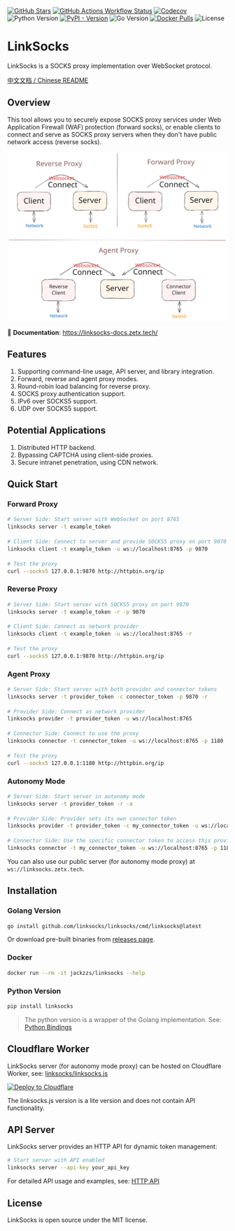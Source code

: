 [![GitHub Stars](https://img.shields.io/github/stars/linksocks/linksocks?style=flat&logo=github)](https://github.com/linksocks/linksocks) [![GitHub Actions Workflow Status](https://img.shields.io/github/actions/workflow/status/linksocks/linksocks/ci.yml?logo=github&label=Tests)](https://github.com/linksocks/linksocks/actions) [![Codecov](https://img.shields.io/codecov/c/github/linksocks/linksocks?logo=codecov&logoColor=white)](https://app.codecov.io/gh/linksocks/linksocks/tree/main) ![Python Version](https://img.shields.io/badge/python_version-%3E%203.8-blue?logo=python&logoColor=white) [![PyPI - Version](https://img.shields.io/pypi/v/linksocks?logo=pypi&logoColor=white)](https://pypi.org/project/linksocks/) ![Go Version](https://img.shields.io/github/go-mod/go-version/linksocks/linksocks) [![Docker Pulls](https://img.shields.io/docker/pulls/jackzzs/linksocks?logo=docker&logoColor=white)](https://hub.docker.com/r/jackzzs/linksocks) ![License](https://img.shields.io/github/license/linksocks/linksocks)

# LinkSocks

LinkSocks is a SOCKS proxy implementation over WebSocket protocol.

[中文文档 / Chinese README](README.cn.md)

## Overview

This tool allows you to securely expose SOCKS proxy services under Web Application Firewall (WAF) protection (forward socks), or enable clients to connect and serve as SOCKS proxy servers when they don't have public network access (reverse socks).

![Main Diagram](https://github.com/linksocks/linksocks/raw/main/images/abstract.svg)

📖 **Documentation**: https://linksocks-docs.zetx.tech/

## Features

1. Supporting command-line usage, API server, and library integration.
2. Forward, reverse and agent proxy modes.
3. Round-robin load balancing for reverse proxy.
4. SOCKS proxy authentication support.
5. IPv6 over SOCKS5 support.
6. UDP over SOCKS5 support.

## Potential Applications

1. Distributed HTTP backend.
2. Bypassing CAPTCHA using client-side proxies.
3. Secure intranet penetration, using CDN network.

## Quick Start

### Forward Proxy

```bash
# Server Side: Start server with WebSocket on port 8765
linksocks server -t example_token

# Client Side: Connect to server and provide SOCKS5 proxy on port 9870
linksocks client -t example_token -u ws://localhost:8765 -p 9870

# Test the proxy
curl --socks5 127.0.0.1:9870 http://httpbin.org/ip
```

### Reverse Proxy

```bash
# Server Side: Start server with SOCKS5 proxy on port 9870
linksocks server -t example_token -r -p 9870

# Client Side: Connect as network provider
linksocks client -t example_token -u ws://localhost:8765 -r

# Test the proxy
curl --socks5 127.0.0.1:9870 http://httpbin.org/ip
```

### Agent Proxy

```bash
# Server Side: Start server with both provider and connector tokens
linksocks server -t provider_token -c connector_token -p 9870 -r

# Provider Side: Connect as network provider
linksocks provider -t provider_token -u ws://localhost:8765

# Connector Side: Connect to use the proxy
linksocks connector -t connector_token -u ws://localhost:8765 -p 1180

# Test the proxy
curl --socks5 127.0.0.1:1180 http://httpbin.org/ip
```

### Autonomy Mode

```bash
# Server Side: Start server in autonomy mode
linksocks server -t provider_token -r -a

# Provider Side: Provider sets its own connector token
linksocks provider -t provider_token -c my_connector_token -u ws://localhost:8765

# Connector Side: Use the specific connector token to access this provider
linksocks connector -t my_connector_token -u ws://localhost:8765 -p 1180
```

You can also use our public server (for autonomy mode proxy) at `ws://linksocks.zetx.tech`.

## Installation

### Golang Version
```bash
go install github.com/linksocks/linksocks/cmd/linksocks@latest
```

Or download pre-built binaries from [releases page](https://github.com/linksocks/linksocks/releases).

### Docker
```bash
docker run --rm -it jackzzs/linksocks --help
```

### Python Version
```bash
pip install linksocks
```

> The python version is a wrapper of the Golang implementation. See: [Python Bindings](https://linksocks-docs.zetx.tech/python/)

## Cloudflare Worker

LinkSocks server (for autonomy mode proxy) can be hosted on Cloudflare Worker, see: [linksocks/linksocks.js](https://github.com/linksocks/linksocks.js)

[![Deploy to Cloudflare](https://deploy.workers.cloudflare.com/button)](https://deploy.workers.cloudflare.com/?url=https://github.com/linksocks/linksocks.js)

The linksocks.js version is a lite version and does not contain API functionality.

## API Server

LinkSocks server provides an HTTP API for dynamic token management:

```bash
# Start server with API enabled
linksocks server --api-key your_api_key
```

For detailed API usage and examples, see: [HTTP API](https://linksocks-docs.zetx.tech/guide/http-api)

## License

LinkSocks is open source under the MIT license.
